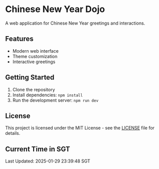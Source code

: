 # Chinese New Year Dojo

A web application for Chinese New Year greetings and interactions.

## Features

- Modern web interface
- Theme customization
- Interactive greetings

## Getting Started

1. Clone the repository
2. Install dependencies: `npm install`
3. Run the development server: `npm run dev`

## License

This project is licensed under the MIT License - see the [LICENSE](LICENSE) file for details.

## Current Time in SGT

Last Updated: 2025-01-29 23:39:48 SGT
